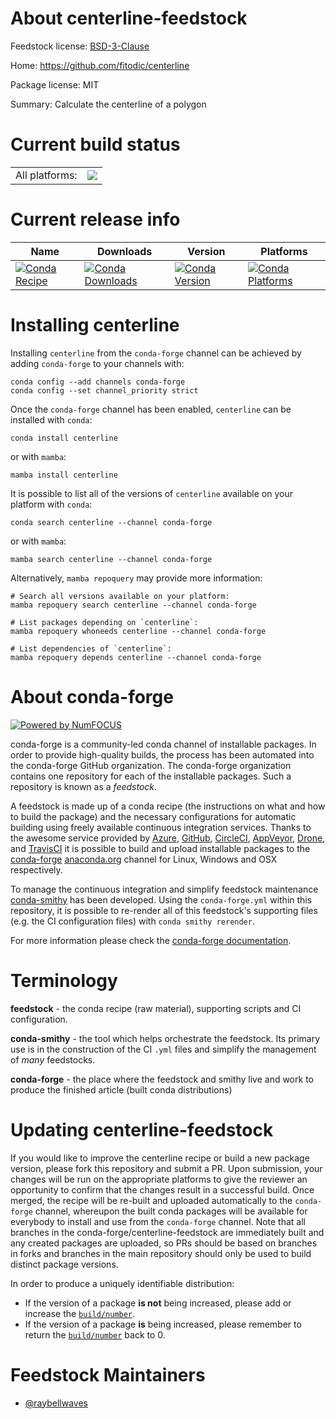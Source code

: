 About centerline-feedstock
==========================

Feedstock license: [BSD-3-Clause](https://github.com/conda-forge/centerline-feedstock/blob/main/LICENSE.txt)

Home: https://github.com/fitodic/centerline

Package license: MIT

Summary: Calculate the centerline of a polygon

Current build status
====================


<table><tr><td>All platforms:</td>
    <td>
      <a href="https://dev.azure.com/conda-forge/feedstock-builds/_build/latest?definitionId=17238&branchName=main">
        <img src="https://dev.azure.com/conda-forge/feedstock-builds/_apis/build/status/centerline-feedstock?branchName=main">
      </a>
    </td>
  </tr>
</table>

Current release info
====================

| Name | Downloads | Version | Platforms |
| --- | --- | --- | --- |
| [![Conda Recipe](https://img.shields.io/badge/recipe-centerline-green.svg)](https://anaconda.org/conda-forge/centerline) | [![Conda Downloads](https://img.shields.io/conda/dn/conda-forge/centerline.svg)](https://anaconda.org/conda-forge/centerline) | [![Conda Version](https://img.shields.io/conda/vn/conda-forge/centerline.svg)](https://anaconda.org/conda-forge/centerline) | [![Conda Platforms](https://img.shields.io/conda/pn/conda-forge/centerline.svg)](https://anaconda.org/conda-forge/centerline) |

Installing centerline
=====================

Installing `centerline` from the `conda-forge` channel can be achieved by adding `conda-forge` to your channels with:

```
conda config --add channels conda-forge
conda config --set channel_priority strict
```

Once the `conda-forge` channel has been enabled, `centerline` can be installed with `conda`:

```
conda install centerline
```

or with `mamba`:

```
mamba install centerline
```

It is possible to list all of the versions of `centerline` available on your platform with `conda`:

```
conda search centerline --channel conda-forge
```

or with `mamba`:

```
mamba search centerline --channel conda-forge
```

Alternatively, `mamba repoquery` may provide more information:

```
# Search all versions available on your platform:
mamba repoquery search centerline --channel conda-forge

# List packages depending on `centerline`:
mamba repoquery whoneeds centerline --channel conda-forge

# List dependencies of `centerline`:
mamba repoquery depends centerline --channel conda-forge
```


About conda-forge
=================

[![Powered by
NumFOCUS](https://img.shields.io/badge/powered%20by-NumFOCUS-orange.svg?style=flat&colorA=E1523D&colorB=007D8A)](https://numfocus.org)

conda-forge is a community-led conda channel of installable packages.
In order to provide high-quality builds, the process has been automated into the
conda-forge GitHub organization. The conda-forge organization contains one repository
for each of the installable packages. Such a repository is known as a *feedstock*.

A feedstock is made up of a conda recipe (the instructions on what and how to build
the package) and the necessary configurations for automatic building using freely
available continuous integration services. Thanks to the awesome service provided by
[Azure](https://azure.microsoft.com/en-us/services/devops/), [GitHub](https://github.com/),
[CircleCI](https://circleci.com/), [AppVeyor](https://www.appveyor.com/),
[Drone](https://cloud.drone.io/welcome), and [TravisCI](https://travis-ci.com/)
it is possible to build and upload installable packages to the
[conda-forge](https://anaconda.org/conda-forge) [anaconda.org](https://anaconda.org/)
channel for Linux, Windows and OSX respectively.

To manage the continuous integration and simplify feedstock maintenance
[conda-smithy](https://github.com/conda-forge/conda-smithy) has been developed.
Using the ``conda-forge.yml`` within this repository, it is possible to re-render all of
this feedstock's supporting files (e.g. the CI configuration files) with ``conda smithy rerender``.

For more information please check the [conda-forge documentation](https://conda-forge.org/docs/).

Terminology
===========

**feedstock** - the conda recipe (raw material), supporting scripts and CI configuration.

**conda-smithy** - the tool which helps orchestrate the feedstock.
                   Its primary use is in the construction of the CI ``.yml`` files
                   and simplify the management of *many* feedstocks.

**conda-forge** - the place where the feedstock and smithy live and work to
                  produce the finished article (built conda distributions)


Updating centerline-feedstock
=============================

If you would like to improve the centerline recipe or build a new
package version, please fork this repository and submit a PR. Upon submission,
your changes will be run on the appropriate platforms to give the reviewer an
opportunity to confirm that the changes result in a successful build. Once
merged, the recipe will be re-built and uploaded automatically to the
`conda-forge` channel, whereupon the built conda packages will be available for
everybody to install and use from the `conda-forge` channel.
Note that all branches in the conda-forge/centerline-feedstock are
immediately built and any created packages are uploaded, so PRs should be based
on branches in forks and branches in the main repository should only be used to
build distinct package versions.

In order to produce a uniquely identifiable distribution:
 * If the version of a package **is not** being increased, please add or increase
   the [``build/number``](https://docs.conda.io/projects/conda-build/en/latest/resources/define-metadata.html#build-number-and-string).
 * If the version of a package **is** being increased, please remember to return
   the [``build/number``](https://docs.conda.io/projects/conda-build/en/latest/resources/define-metadata.html#build-number-and-string)
   back to 0.

Feedstock Maintainers
=====================

* [@raybellwaves](https://github.com/raybellwaves/)

